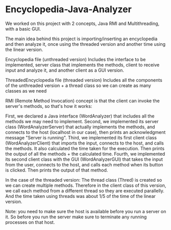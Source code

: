 # Encyclopedia-Java-Analyzer
We worked on this project with 2 concepts, Java RMI and Multithreading, with a basic GUI.

The main idea behind this project is importing/inserting an encyclopedia and then analyze it, once using the threaded version and another time using the linear version.

Encyclopedia file (unthreaded version) 
Includes the interface to be implemented, server class that implements the methods, client to receive input and analyze it, and another client as a GUI version. 

ThreadedEncyclopedia file (threaded version)
Includes all the components of the unthreaded version + a thread class so we can create as many classes as we need

RMI (Remote Method Invocation) concept is that the client can invoke the server's methods, so that's how it works:

First, we declared a Java interface (WordAnalyzer) that includes all the methods we may need to implement.
Second, we implemented its server class (WordAnalyzerServer) that actually implements the methods, and connects to the host (localhost in our case), then prints an acknowledgment message "Server is running".
Third, we implemented its first client class (WordAnalyzerClient) that imports the input, connects to the host, and calls the methods. It also calculated the time taken for the execution. Then prints the output of all the methods + the calculated time.
Fourth, we implemented its second client class with the GUI (WordAnalyzerGUI) that takes the input from the user, connects to the host, and calls each method when its button is clicked. Then prints the output of that method.

In the case of the threaded version:
The thread class (Thred) is created so we can create multiple methods. Therefore in the client class of this version, we call each method from a different thread so they are executed parallelly. And the time taken using threads was about 1/5 of the time of the linear version.

Note: you need to make sure the host is available before you run a server on it. So before you run the server make sure to terminate any running processes on that host.






